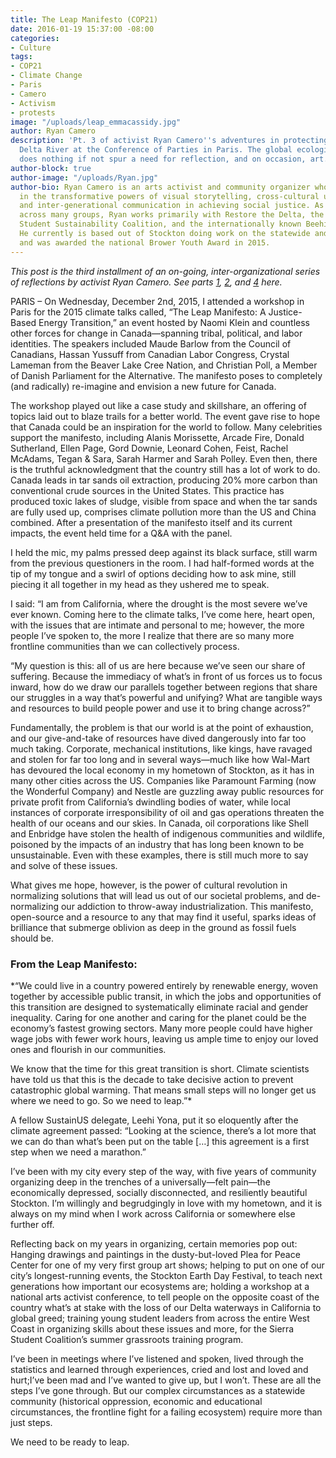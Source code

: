 ```yaml
---
title: The Leap Manifesto (COP21)
date: 2016-01-19 15:37:00 -08:00
categories:
- Culture
tags:
- COP21
- Climate Change
- Paris
- Camero
- Activism
- protests
image: "/uploads/leap_emmacassidy.jpg"
author: Ryan Camero
description: 'Pt. 3 of activist Ryan Camero''s adventures in protecting the San Joaquin
  Delta River at the Conference of Parties in Paris. The global ecological crisis
  does nothing if not spur a need for reflection, and on occasion, art. '
author-block: true
author-image: "/uploads/Ryan.jpg"
author-bio: Ryan Camero is an arts activist and community organizer who believes wholeheartedly
  in the transformative powers of visual storytelling, cross-cultural understanding,
  and inter-generational communication in achieving social justice. As a coalition-builder
  across many groups, Ryan works primarily with Restore the Delta, the statewide California
  Student Sustainability Coalition, and the internationally known Beehive Design Collective.
  He currently is based out of Stockton doing work on the statewide and national level
  and was awarded the national Brower Youth Award in 2015.
---
```


*This post is the third installment of an on-going, inter-organizational series of reflections by activist Ryan Camero. See parts [1](www.placeholdermag.com/culture/2015/12/08/from-the-san-joaquin-to-the-seine-cop21.html), [2](www.placeholdermag.com/culture/2016/01/03/a-determined-delegation.html), and [4](www.placeholdermag.com/culture/2016/06/02/harmonizing-the-peoples-voice.html) here.*

PARIS – On Wednesday, December 2nd, 2015, I attended a workshop in Paris for the 2015 climate talks called, “The Leap Manifesto: A Justice-Based Energy Transition,” an event hosted by Naomi Klein and countless other forces for change in Canada—spanning tribal, political, and labor identities. The speakers included Maude Barlow from the Council of Canadians, Hassan Yussuff from Canadian Labor Congress, Crystal Lameman from the Beaver Lake Cree Nation, and Christian Poll, a Member of Danish Parliament for the Alternative. The manifesto poses to completely (and radically) re-imagine and envision a new future for Canada.

The workshop played out like a case study and skillshare, an offering of topics laid out to blaze trails for a better world. The event gave rise to hope that Canada could be an inspiration for the world to follow. Many celebrities support the manifesto, including Alanis Morissette, Arcade Fire, Donald Sutherland, Ellen Page, Gord Downie, Leonard Cohen, Feist, Rachel McAdams, Tegan & Sara, Sarah Harmer and Sarah Polley. Even then, there is the truthful acknowledgment that the country still has a lot of work to do. Canada leads in tar sands oil extraction, producing 20% more carbon than conventional crude sources in the United States. This practice has produced toxic lakes of sludge, visible from space and when the tar sands are fully used up, comprises climate pollution more than the US and China combined. After a presentation of the manifesto itself and its current impacts, the event held time for a Q&A with the panel.

I held the mic, my palms pressed deep against its black surface, still warm from the previous questioners in the room. I had half-formed words at the tip of my tongue and a swirl of options deciding how to ask mine, still piecing it all together in my head as they ushered me to speak.

I said: 
“I am from California, where the drought is the most severe we’ve ever known. Coming here to the climate talks, I’ve come here, heart open, with the issues that are intimate and personal to me; however, the more people I’ve spoken to, the more I realize that there are so many more frontline communities than we can collectively process. 

“My question is this: all of us are here because we’ve seen our share of suffering. Because the immediacy of what’s in front of us forces us to focus inward, how do we draw our parallels together between regions that share our struggles in a way that’s powerful and unifying? What are tangible ways and resources to build people power and use it to bring change across?”

Fundamentally, the problem is that our world is at the point of exhaustion, and our give-and-take of resources have dived dangerously into far too much taking. Corporate, mechanical institutions, like kings, have ravaged and stolen for far too long and in several ways—much like how Wal-Mart has devoured the local economy in my hometown of Stockton, as it has in many other cities across the US. Companies like Paramount Farming (now the Wonderful Company) and Nestle are guzzling away public resources for private profit from California’s dwindling bodies of water, while local instances of corporate irresponsibility of oil and gas operations threaten the health of our oceans and our skies. In Canada, oil corporations like Shell and Enbridge have stolen the health of indigenous communities and wildlife, poisoned by the impacts of an industry that has long been known to be unsustainable. Even with these examples, there is still much more to say and solve of these issues.

What gives me hope, however, is the power of cultural revolution in normalizing solutions that will lead us out of our societal problems, and de-normalizing our addiction to throw-away industrialization. This manifesto, open-source and a resource to any that may find it useful, sparks ideas of brilliance that submerge oblivion as deep in the ground as fossil fuels should be.

### From the Leap Manifesto: 
*“We could live in a country powered entirely by renewable energy, woven together by accessible public transit, in which the jobs and opportunities of this transition are designed to systematically eliminate racial and gender inequality. Caring for one another and caring for the planet could be the economy’s fastest growing sectors. Many more people could have higher wage jobs with fewer work hours, leaving us ample time to enjoy our loved ones and flourish in our communities.

We know that the time for this great transition is short. Climate scientists have told us that this is the decade to take decisive action to prevent catastrophic global warming. That means small steps will no longer get us where we need to go. So we need to leap.”*

A fellow SustainUS delegate, Leehi Yona, put it so eloquently after the climate agreement passed: “Looking at the science, there’s a lot more that we can do than what’s been put on the table […] this agreement is a first step when we need a marathon.”

I’ve been with my city every step of the way, with five years of community organizing deep in the trenches of a universally—felt pain—the economically depressed, socially disconnected, and resiliently beautiful Stockton. I’m willingly and begrudgingly in love with my hometown, and it is always on my mind when I work across California or somewhere else further off.

Reflecting back on my years in organizing, certain memories pop out: Hanging drawings and paintings in the dusty-but-loved Plea for Peace Center for one of my very first group art shows; helping to put on one of our city’s longest-running events, the Stockton Earth Day Festival, to teach next generations how important our ecosystems are; holding a workshop at a national arts activist conference, to tell people on the opposite coast of the country what’s at stake with the loss of our Delta waterways in California to global greed; training young student leaders from across the entire West Coast in organizing skills about these issues and more, for the Sierra Student Coalition’s summer grassroots training program.

I’ve been in meetings where I’ve listened and spoken, lived through the statistics and learned through experiences, cried and lost and loved and hurt;I’ve been mad and I’ve wanted to give up, but I won’t. These are all the steps I’ve gone through. But our complex circumstances as a statewide community (historical oppression, economic and educational circumstances, the frontline fight for a failing ecosystem) require more than just steps.

We need to be ready to leap.
